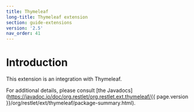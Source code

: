 ```yaml
---
title: Thymeleaf
long-title: Thymeleaf extension
section: guide-extensions
version: '2.5'
nav_order: 41
---
```

# Introduction

This extension is an integration with Thymeleaf.

For additional details, please consult [the
Javadocs](https://javadoc.io/doc/org.restlet/org.restlet.ext.thymeleaf/{{ page.version }}/org/restlet/ext/thymeleaf/package-summary.html).
